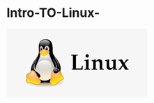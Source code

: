 # Intro-TO-Linux-
![Intro-TO-Linu](https://github.com/fareedmohamed11/Intro-TO-Linux-/blob/35814ce393435484e6b26d5ddac0aa86ea0f99d3/images.jpeg)
